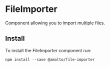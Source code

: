# FileImporter

Component allowing you to import multiple files.

## Install

To install the FileImporter component run:

```terminal
npm install --save @amalto/file-importer
```

